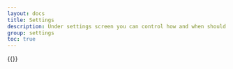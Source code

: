 ```yaml
---
layout: docs
title: Settings
description: Under settings screen you can control how and when should extension connect with your configured site,  also if any of xpath is not found how many retry attempt should be made, and fallback option if no element is found.
group: settings
toc: true
---
```


{{<img settings.png>}}